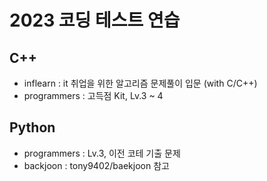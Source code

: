 # 2023 코딩 테스트 연습   

## C++
- inflearn : it 취업을 위한 알고리즘 문제풀이 입문 (with C/C++)  
- programmers : 고득점 Kit, Lv.3 ~ 4  


    
    
    
## Python
- programmers : Lv.3, 이전 코테 기출 문제  
- backjoon : tony9402/baekjoon 참고
